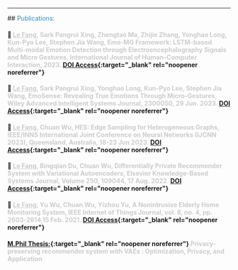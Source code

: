<hr>
## <a id="pub"></a> <span style="color: #2E8BC0;">Publications: </span>
<!-- ### <span style="color: #cccccc;"> My [Google Scholar](https://scholar.google.com/citations?user=AX-EmRgAAAAJ&hl=en){:target="_blank" rel="noopener noreferrer"} and My [ORCiD](https://orcid.org/0000-0003-1860-4008){:target="_blank" rel="noopener noreferrer"}</span> -->

#### :page_facing_up:	 <span style="color: #cccccc;"> <u>Le Fang</u>, Sark Pangrui Xing, Zhengtao Ma, Zhijie Zhang, Yonghao Long, Kun-Pyo Lee, Stephen Jia Wang, Emo-MG Framework: LSTM-based Multi-modal Emotion Detection through Electroencephalography Signals and Micro Gestures, International Journal of Human–Computer Interaction, 2023.</span> [DOI Access](https://doi.org/10.1080/10447318.2023.2228983){:target="_blank" rel="noopener noreferrer"} 

#### :page_facing_up:	 <span style="color: #cccccc;"> <u>Le Fang</u>, Sark Pangrui Xing, Yonghao Long, Kun-Pyo Lee, Stephen Jia Wang, EmoSense: Revealing True Emotions Through Micro-Gestures, Wiley Advanced Intelligent Systems Journal, 2300050, 29 Jun. 2023.</span>  [DOI Access](https://doi.org/10.1002/aisy.202300050){:target="_blank" rel="noopener noreferrer"}

#### :page_facing_up:	<span style="color: #cccccc;"> <u>Le Fang</u>, Chuan Wu, HES: Edge Sampling for Heterogeneous Graphs, IEEE/INNS International Joint Conference on Neural Networks (IJCNN 2023), Queensland, Australia, 18-23 Jun 2023.</span> [DOI Access](https://doi.org/10.1109/IJCNN54540.2023.10192005){:target="_blank" rel="noopener noreferrer"} 

#### :page_facing_up:	 <span style="color: #cccccc;"> <u>Le Fang</u>, Bingqian Du, Chuan Wu, Differentially Private Recommender System with Variational Autoencoders, Elsevier Knowledge-Based Systems Journal, Volume 250, 109044, 17 Aug. 2022. </span> [DOI Access](https://doi.org/10.1016/j.knosys.2022.109044){:target="_blank" rel="noopener noreferrer"}

#### :page_facing_up:	 <span style="color: #cccccc;"> <u>Le Fang</u>, Yu Wu, Chuan Wu, Yizhou Yu, A Nonintrusive Elderly Home Monitoring System, IEEE Internet of Things Journal, vol. 8, no. 4, pp. 2603-2614,15 Feb. 2021.</span>  [DOI Access](https://doi.org/10.1109/JIOT.2020.3019270){:target="_blank" rel="noopener noreferrer"} 

#### [M.Phil Thesis:](http://hdl.handle.net/10722/310289){:target="_blank" rel="noopener noreferrer"} <span style="color: #cccccc;">Privacy-preserving recommender system with VAEs : Optimization, Privacy, and Application</span> 
